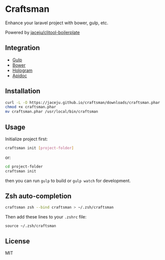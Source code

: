 # Craftsman

Enhance your laravel project with bower, gulp, etc. 

Powered by [jaceju/clitool-boilerplate](https://github.com/jaceju/clitool-boilerplate)

## Integration

* [Gulp](http://gulpjs.com/)
* [Bower](http://bower.io/)
* [Hologram](http://trulia.github.io/hologram/)
* [Apidoc](http://apidocjs.com/)

## Installation

```bash
curl -L -O https://jaceju.github.io/craftsman/downloads/craftsman.phar
chmod +x craftsman.phar
mv craftsman.phar /usr/local/bin/craftsman
```

## Usage

Initialize project first:

```bash
craftsman init [project-folder]
```

or:

```bash
cd project-folder
craftsman init
```

then you can run `gulp` to build or `gulp watch` for development.

## Zsh auto-completion

```bash
craftsman zsh --bind craftsman > ~/.zsh/craftsman
```

Then add these lines to your `.zshrc` file:

```
source ~/.zsh/craftsman
```

## License

MIT
